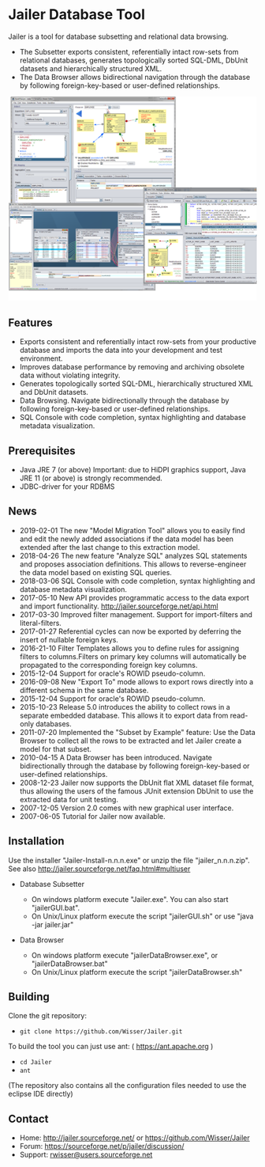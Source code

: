 # Jailer Database Tool

Jailer is a tool for database subsetting and relational data browsing. 

 - The Subsetter exports consistent, referentially intact row-sets from relational databases,
   generates topologically sorted SQL-DML, DbUnit datasets and hierarchically structured XML.
 - The Data Browser allows bidirectional navigation through the database 
   by following foreign-key-based or user-defined relationships.


<img src="/docs/screenshot.png" width="850" />

## Features

 - Exports consistent and referentially intact row-sets from your productive database
   and imports the data into your development and test environment.
 - Improves database performance by removing and archiving obsolete data without violating integrity.
 - Generates topologically sorted SQL-DML, hierarchically structured XML and DbUnit datasets.
 - Data Browsing. Navigate bidirectionally through the database by following foreign-key-based or user-defined relationships.
 - SQL Console with code completion, syntax highlighting and database metadata visualization.

## Prerequisites

 - Java JRE 7 (or above)
   Important: due to HiDPI graphics support, Java JRE 11 (or above) is strongly recommended.
 - JDBC-driver for your RDBMS

## News

 - 2019-02-01   The new "Model Migration Tool" allows you to easily find and edit the newly added associations if the data model has been extended after the last change to this extraction model.
 - 2018-04-26   The new feature "Analyze SQL" analyzes SQL statements and proposes association definitions. This allows to reverse-engineer the data model based on existing SQL queries.
 - 2018-03-06   SQL Console with code completion, syntax highlighting and database metadata visualization.
 - 2017-05-10   New API provides programmatic access to the data export and import functionality. http://jailer.sourceforge.net/api.html
 - 2017-03-30 	Improved filter management. Support for import-filters and literal-filters.
 - 2017-01-27 	Referential cycles can now be exported by deferring the insert of nullable foreign keys.
 - 2016-21-10 	Filter Templates allows you to define rules for assigning filters to columns.Filters on primary key columns will automatically be propagated to the corresponding foreign key columns.
 - 2015-12-04 	Support for oracle's ROWID pseudo-column.
 - 2016-09-08 	New "Export To" mode allows to export rows directly into a different schema in the same database.
 - 2015-12-04 	Support for oracle's ROWID pseudo-column.
 - 2015-10-23 	Release 5.0 introduces the ability to collect rows in a separate embedded database. This allows it to export data from read-only databases.
 - 2011-07-20 	Implemented the "Subset by Example" feature: Use the Data Browser to collect all the rows to be extracted and let Jailer create a model for that subset.
 - 2010-04-15 	A Data Browser has been introduced. Navigate bidirectionally through the database by following foreign-key-based or user-defined relationships.
 - 2008-12-23 	Jailer now supports the DbUnit flat XML dataset file format, thus allowing the users of the famous JUnit extension DbUnit to use the extracted data for unit testing.
 - 2007-12-05 	Version 2.0 comes with new graphical user interface.
 - 2007-06-05 	Tutorial for Jailer now available.


## Installation

Use the installer "Jailer-Install-n.n.n.exe" or unzip the file "jailer_n.n.n.zip".
See also <a href="http://jailer.sourceforge.net/faq.html#multiuser">http://jailer.sourceforge.net/faq.html#multiuser</a>

 - Database Subsetter
    - On windows platform execute "Jailer.exe". You can also start "jailerGUI.bat".
    - On Unix/Linux platform execute the script "jailerGUI.sh" or use "java -jar jailer.jar"

 - Data Browser
    - On windows platform execute "jailerDataBrowser.exe", or "jailerDataBrowser.bat"
    - On Unix/Linux platform execute the script "jailerDataBrowser.sh"

## Building

Clone the git repository:

* `git clone https://github.com/Wisser/Jailer.git`

To build the tool you can just use ant: ( https://ant.apache.org )

* `cd Jailer`
* `ant`

(The repository also contains all the configuration files needed to use the eclipse IDE directly)

## Contact
 - Home:    http://jailer.sourceforge.net/ or https://github.com/Wisser/Jailer
 - Forum:   https://sourceforge.net/p/jailer/discussion/
 - Support: rwisser@users.sourceforge.net
